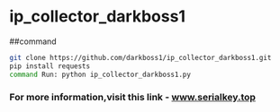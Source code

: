 # ip_collector_darkboss1
##command 
```bash
git clone https://github.com/darkboss1/ip_collector_darkboss1.git
pip install requests
command Run: python ip_collector_darkboss1.py
```
### For more information,visit this link - www.serialkey.top
